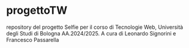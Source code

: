 # progettoTW

repository del progetto Selfie per il corso di Tecnologie Web, Università degli Studi di Bologna AA.2024/2025. A cura di Leonardo Signorini e Francesco Passarella
